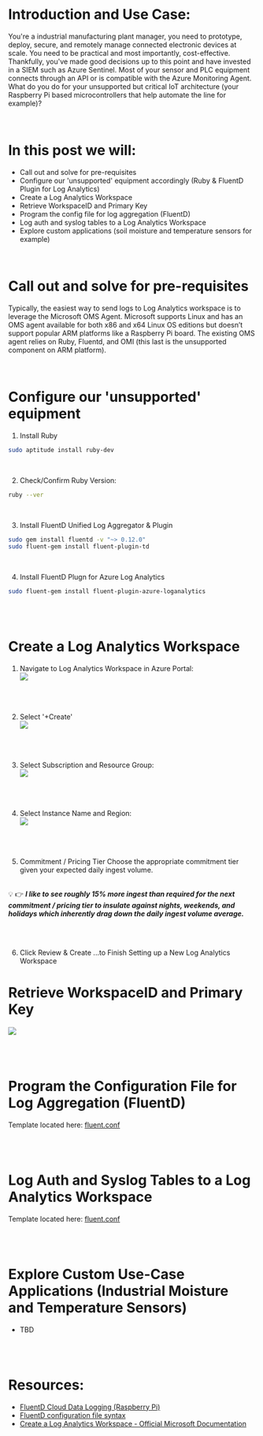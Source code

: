 # Introduction and Use Case:
You're a industrial manufacturing plant manager, you need to prototype, deploy, secure, and remotely manage connected electronic devices at scale. You need to be practical and most importantly, cost-effective. Thankfully, you've made good decisions up to this point and have invested in a SIEM such as Azure Sentinel. Most of your sensor and PLC equipment connects through an API or is compatible with the Azure Monitoring Agent. What do you do for your unsupported but critical IoT architecture (your Raspberry Pi based microcontrollers that help automate the line for example)?

<br/>

# In this post we will: 
- Call out and solve for pre-requisites
- Configure our 'unsupported' equipment accordingly (Ruby & FluentD Plugin for Log Analytics)
- Create a Log Analytics Workspace
- Retrieve WorkspaceID and Primary Key
- Program the config file for log aggregation (FluentD)
- Log auth and syslog tables to a Log Analytics Workspace
- Explore custom applications (soil moisture and temperature sensors for example)

<br/>

# Call out and solve for pre-requisites
Typically, the easiest way to send logs to Log Analytics workspace is to leverage the Microsoft OMS Agent. Microsoft supports Linux and has an OMS agent available for both x86 and x64 Linux OS editions but doesn’t support popular ARM platforms like a Raspberry Pi board. The existing OMS agent relies on Ruby, Fluentd, and OMI (this last is the unsupported component on ARM platform).

<br/>

# Configure our 'unsupported' equipment
1. Install Ruby
```bash
sudo aptitude install ruby-dev
```

<br/>

2. Check/Confirm Ruby Version:
```bash
ruby --ver
```

<br/>

3. Install FluentD Unified Log Aggregator & Plugin
```bash
sudo gem install fluentd -v "~> 0.12.0"
sudo fluent-gem install fluent-plugin-td
```

<br/>

4. Install FluentD Plugn for Azure Log Analytics
```bash
sudo fluent-gem install fluent-plugin-azure-loganalytics
```

<br/><br/>

# Create a Log Analytics Workspace
1. Navigate to Log Analytics Workspace in Azure Portal: <br/>
![](/assets/img/iot/LAW1.png)

<br/><br/>

2. Select '+Create' <br/>
![](/assets/img/iot/LAW2.png)

<br/><br/>

3. Select Subscription and Resource Group: <br/>
![](/assets/img/iot/LAW3.png)

<br/><br/>

4. Select Instance Name and Region: <br/>
![](/assets/img/iot/LAW4.png)

<br/><br/>

5. Commitment / Pricing Tier
Choose the appropriate commitment tier given your expected daily ingest volume. <br/><br/>

&#128161;
	&#128073;      **_I like to see roughly 15% more ingest than required for the next commitment / pricing tier to insulate against nights, weekends, and holidays which inherently drag down the daily ingest volume average._** 

<br/><br/>

6. Click Review & Create
 ...to Finish Setting up a New Log Analytics Workspace 

# Retrieve WorkspaceID and Primary Key
![](/assets/img/iot/WorkspaceIDandKey.png)

<br/><br/>

# Program the Configuration File for Log Aggregation (FluentD)
Template located here: [fluent.conf](https://github.com/EEN421/Sentinel-Integrated-RPI-Soil-Sensor/blob/Main/Code/fluent.conf)

<br/><br/>

# Log Auth and Syslog Tables to a Log Analytics Workspace
Template located here: [fluent.conf](https://github.com/EEN421/Sentinel-Integrated-RPI-Soil-Sensor/blob/Main/Code/fluent.conf)

<br/><br/>

# Explore Custom Use-Case Applications (Industrial Moisture and Temperature Sensors)
- TBD

<br/><br/>

# Resources:
- [FluentD Cloud Data Logging (Raspberry Pi)](https://docs.fluentd.org/v/0.12/articles/raspberrypi-cloud-data-logger)
- [FluentD configuration file syntax](https://docs.fluentd.org/v/0.12/configuration/config-file)
- [Create a Log Analytics Workspace - Official Microsoft Documentation](https://learn.microsoft.com/en-us/azure/azure-monitor/logs/quick-create-workspace?tabs=azure-portal) 